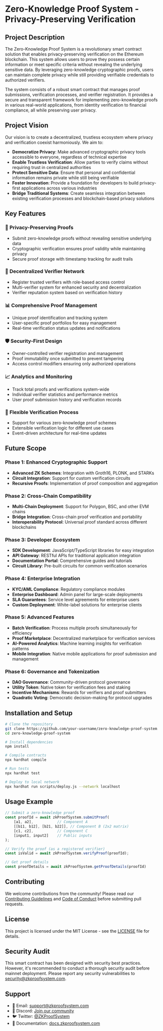 # Zero-Knowledge Proof System - Privacy-Preserving Verification


## Project Description

The Zero-Knowledge Proof System is a revolutionary smart contract solution that enables privacy-preserving verification on the Ethereum blockchain. This system allows users to prove they possess certain information or meet specific criteria without revealing the underlying sensitive data. By leveraging zero-knowledge cryptographic proofs, users can maintain complete privacy while still providing verifiable credentials to authorized verifiers.

The system consists of a robust smart contract that manages proof submissions, verification processes, and verifier registration. It provides a secure and transparent framework for implementing zero-knowledge proofs in various real-world applications, from identity verification to financial compliance, all while preserving user privacy.

## Project Vision

Our vision is to create a decentralized, trustless ecosystem where privacy and verification coexist harmoniously. We aim to:

- **Democratize Privacy**: Make advanced cryptographic privacy tools accessible to everyone, regardless of technical expertise
- **Enable Trustless Verification**: Allow parties to verify claims without requiring trust in centralized authorities
- **Protect Sensitive Data**: Ensure that personal and confidential information remains private while still being verifiable
- **Foster Innovation**: Provide a foundation for developers to build privacy-first applications across various industries
- **Bridge Traditional Systems**: Create seamless integration between existing verification processes and blockchain-based privacy solutions

## Key Features

### 🔐 **Privacy-Preserving Proofs**
- Submit zero-knowledge proofs without revealing sensitive underlying data
- Cryptographic verification ensures proof validity while maintaining privacy
- Secure proof storage with timestamp tracking for audit trails

### 👥 **Decentralized Verifier Network**
- Register trusted verifiers with role-based access control
- Multi-verifier system for enhanced security and decentralization
- Verifier reputation system based on verification history

### 📊 **Comprehensive Proof Management**
- Unique proof identification and tracking system
- User-specific proof portfolios for easy management
- Real-time verification status updates and notifications

### 🛡️ **Security-First Design**
- Owner-controlled verifier registration and management
- Proof immutability once submitted to prevent tampering
- Access control modifiers ensuring only authorized operations

### 📈 **Analytics and Monitoring**
- Track total proofs and verifications system-wide
- Individual verifier statistics and performance metrics
- User proof submission history and verification records

### 🔄 **Flexible Verification Process**
- Support for various zero-knowledge proof schemes
- Extensible verification logic for different use cases
- Event-driven architecture for real-time updates

## Future Scope

### Phase 1: Enhanced Cryptographic Support
- **Advanced ZK Schemes**: Integration with Groth16, PLONK, and STARKs
- **Circuit Integration**: Support for custom verification circuits
- **Recursive Proofs**: Implementation of proof composition and aggregation

### Phase 2: Cross-Chain Compatibility
- **Multi-Chain Deployment**: Support for Polygon, BSC, and other EVM chains
- **Bridge Integration**: Cross-chain proof verification and portability
- **Interoperability Protocol**: Universal proof standard across different blockchains

### Phase 3: Developer Ecosystem
- **SDK Development**: JavaScript/TypeScript libraries for easy integration
- **API Gateway**: RESTful APIs for traditional application integration
- **Documentation Portal**: Comprehensive guides and tutorials
- **Circuit Library**: Pre-built circuits for common verification scenarios

### Phase 4: Enterprise Integration
- **KYC/AML Compliance**: Regulatory compliance modules
- **Enterprise Dashboard**: Admin panel for large-scale deployments
- **SLA Guarantees**: Service level agreements for enterprise users
- **Custom Deployment**: White-label solutions for enterprise clients

### Phase 5: Advanced Features
- **Batch Verification**: Process multiple proofs simultaneously for efficiency
- **Proof Marketplace**: Decentralized marketplace for verification services
- **AI-Powered Analytics**: Machine learning insights for verification patterns
- **Mobile Integration**: Native mobile applications for proof submission and management

### Phase 6: Governance and Tokenization
- **DAO Governance**: Community-driven protocol governance
- **Utility Token**: Native token for verification fees and staking
- **Incentive Mechanisms**: Rewards for verifiers and proof submitters
- **Quadratic Voting**: Democratic decision-making for protocol upgrades

## Installation and Setup

```bash
# Clone the repository
git clone https://github.com/your-username/zero-knowledge-proof-system.git
cd zero-knowledge-proof-system

# Install dependencies
npm install

# Compile contracts
npx hardhat compile

# Run tests
npx hardhat test

# Deploy to local network
npx hardhat run scripts/deploy.js --network localhost
```

## Usage Example

```javascript
// Submit a zero-knowledge proof
const proofId = await zkProofSystem.submitProof(
    [a1, a2],           // Component A
    [[b11, b12], [b21, b22]], // Component B (2x2 matrix)
    [c1, c2],           // Component C
    [input1, input2]    // Public inputs
);

// Verify the proof (as a registered verifier)
const isValid = await zkProofSystem.verifyProof(proofId);

// Get proof details
const proofDetails = await zkProofSystem.getProofDetails(proofId)
```

## Contributing

We welcome contributions from the community! Please read our [Contributing Guidelines](CONTRIBUTING.md) and [Code of Conduct](CODE_OF_CONDUCT.md) before submitting pull requests.

## License

This project is licensed under the MIT License - see the [LICENSE](LICENSE) file for details.

## Security Audit

This smart contract has been designed with security best practices. However, it's recommended to conduct a thorough security audit before mainnet deployment. Please report any security vulnerabilities to security@zkproofsystem.com.

## Support

- 📧 Email: support@zkproofsystem.com
- 💬 Discord: [Join our community](https://discord.gg/zkproofsystem)
- 🐦 Twitter: [@ZKProofSystem](https://twitter.com/ZKProofSystem)
- 📖 Documentation: [docs.zkproofsystem.com](https://docs.zkproofsystem.com)
